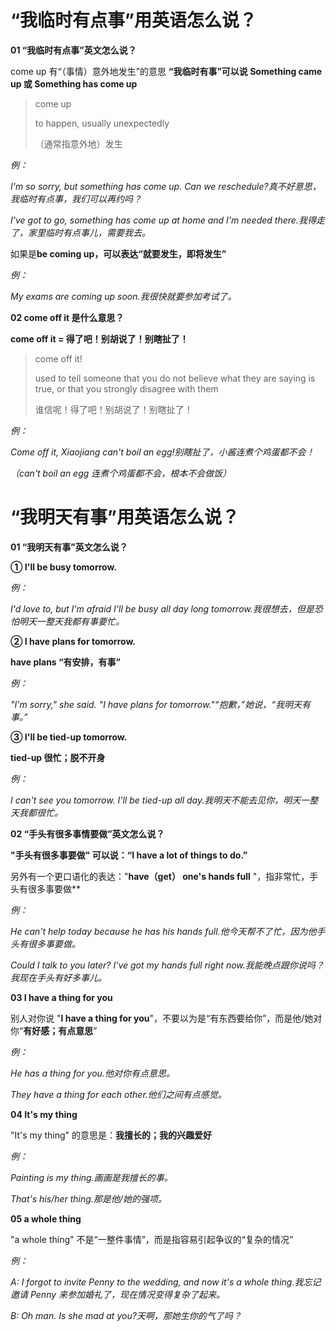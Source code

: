# “我临时有点事”用英语怎么说？

**01 “我临时有点事”英文怎么说？**

come up 有“（事情）意外地发生”的意思 **“我临时有事”可以说 Something came up 或 Something has come up**

> come up
>
> to happen, usually unexpectedly
>
> （通常指意外地）发生

_例：_

_I'm so sorry, but something has come up. Can we reschedule?真不好意思，我临时有点事，我们可以再约吗？_

_I've got to go, something has come up at home and I'm needed there.我得走了，家里临时有点事儿，需要我去。_

如果是**be coming up，可以表达“就要发生，即将发生”**

_例：_

_My exams are coming up soon.我很快就要参加考试了。_

**02 come off it 是什么意思？**

**come off it = 得了吧！别胡说了！别瞎扯了！**

> come off it!
>
> used to tell someone that you do not believe what they are saying is true, or that you strongly disagree with them
>
> 谁信呢！得了吧！别胡说了！别瞎扯了！

_例：_

_Come off it, Xiaojiang can't boil an egg!别瞎扯了，小酱连煮个鸡蛋都不会！_

_（can't boil an egg 连煮个鸡蛋都不会，根本不会做饭）_

# “我明天有事”用英语怎么说？

**01 “我明天有事”英文怎么说？**

**① I'll be busy tomorrow.**

_例：_

_I'd love to, but I'm afraid I'll be busy all day long tomorrow.我很想去，但是恐怕明天一整天我都有事要忙。_

**② I have plans for tomorrow.**

**have plans “有安排，有事”**

_例：_

_"I'm sorry," she said. "I have plans for tomorrow."“抱歉，”她说，“我明天有事。”_

**③ I'll be tied-up tomorrow.**

**tied-up 很忙；脱不开身**

_例：_

_I can't see you tomorrow. I'll be tied-up all day.我明天不能去见你，明天一整天我都很忙。_

**02 “手头有很多事情要做”英文怎么说？**

**"手头有很多事要做" 可以说：“I have a lot of things to do.”**

另外有一个更口语化的表达："**have（get） one's hands full** "，指非常忙，手头有很多事要做\*\*

_例：_

_He can't help today because he has his hands full.他今天帮不了忙，因为他手头有很多事要做。_

_Could I talk to you later? I've got my hands full right now.我能晚点跟你说吗？我现在手头有好多事儿。_

**03 I have a thing for you**

别人对你说 "**I have a thing for you**"，不要以为是“有东西要给你”，而是他/她对你“**有好感；有点意思**”

_例：_

_He has a thing for you.他对你有点意思。_

_They have a thing for each other.他们之间有点感觉。_

**04 It's my thing**

"It's my thing" 的意思是：**我擅长的；我的兴趣爱好**

_例：_

_Painting is my thing.画画是我擅长的事。_

_That's his/her thing.那是他/她的强项。_

**05 a whole thing**

"a whole thing" 不是“一整件事情”，而是指容易引起争议的“复杂的情况”

_例：_

_A: I forgot to invite Penny to the wedding, and now it's a whole thing.我忘记邀请 Penny 来参加婚礼了，现在情况变得复杂了起来。_

_B: Oh man. Is she mad at you?天啊，那她生你的气了吗？_
